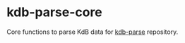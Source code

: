 # kdb-parse-core
Core functions to parse KdB data for [kdb-parse](https://github.com/Mimori256/kdb-parse) repository.

